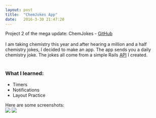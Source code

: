 ```yaml
---
layout: post
title:  "ChemJokes App"
date:   2016-3-30 21:47:20
---
```

Project 2 of the mega update: ChemJokes - <a href="https://github.com/drewburns/ChemJokes">GitHub</a> <br>
<br>
I am taking chemistry this year and after hearing a million and a half chemistry jokes, I decided to make an app. The app sends you a daily chemistry joke. The jokes all come from a simple Rails <a href="http://chemistryjokeapi.herokuapp.com/">API</a> I created.
<br><br>
<h3>What I learned:</h3>
<ul>
	<li>Timers</li>
	<li>Notifications</li>
	<li>Layout Practice</li>
</ul>
Here are some screenshots: <br>
<img src="https://i.gyazo.com/ab00bf29d3c7d1077b1784c2d91f2972.png">
<img src="https://i.gyazo.com/7c52c6345b7419c7a5ca7bb1f66b348e.png">